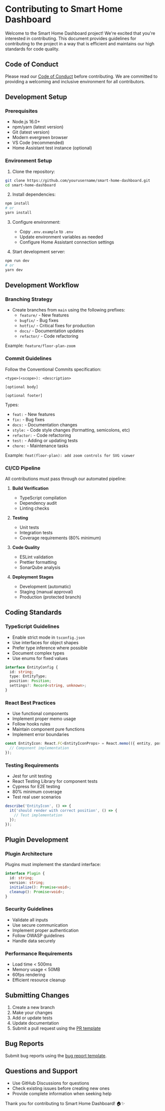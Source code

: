 # Contributing to Smart Home Dashboard

Welcome to the Smart Home Dashboard project! We're excited that you're interested in contributing. This document provides guidelines for contributing to the project in a way that is efficient and maintains our high standards for code quality.

## Code of Conduct

Please read our [Code of Conduct](CODE_OF_CONDUCT.md) before contributing. We are committed to providing a welcoming and inclusive environment for all contributors.

## Development Setup

### Prerequisites

- Node.js 16.0+
- npm/yarn (latest version)
- Git (latest version)
- Modern evergreen browser
- VS Code (recommended)
- Home Assistant test instance (optional)

### Environment Setup

1. Clone the repository:
```bash
git clone https://github.com/yourusername/smart-home-dashboard.git
cd smart-home-dashboard
```

2. Install dependencies:
```bash
npm install
# or
yarn install
```

3. Configure environment:
   - Copy `.env.example` to `.env`
   - Update environment variables as needed
   - Configure Home Assistant connection settings

4. Start development server:
```bash
npm run dev
# or
yarn dev
```

## Development Workflow

### Branching Strategy

- Create branches from `main` using the following prefixes:
  - `feature/` - New features
  - `bugfix/` - Bug fixes
  - `hotfix/` - Critical fixes for production
  - `docs/` - Documentation updates
  - `refactor/` - Code refactoring

Example: `feature/floor-plan-zoom`

### Commit Guidelines

Follow the Conventional Commits specification:

```
<type>(<scope>): <description>

[optional body]

[optional footer]
```

Types:
- `feat:` - New features
- `fix:` - Bug fixes
- `docs:` - Documentation changes
- `style:` - Code style changes (formatting, semicolons, etc)
- `refactor:` - Code refactoring
- `test:` - Adding or updating tests
- `chore:` - Maintenance tasks

Example: `feat(floor-plan): add zoom controls for SVG viewer`

### CI/CD Pipeline

All contributions must pass through our automated pipeline:

1. **Build Verification**
   - TypeScript compilation
   - Dependency audit
   - Linting checks

2. **Testing**
   - Unit tests
   - Integration tests
   - Coverage requirements (80% minimum)

3. **Code Quality**
   - ESLint validation
   - Prettier formatting
   - SonarQube analysis

4. **Deployment Stages**
   - Development (automatic)
   - Staging (manual approval)
   - Production (protected branch)

## Coding Standards

### TypeScript Guidelines

- Enable strict mode in `tsconfig.json`
- Use interfaces for object shapes
- Prefer type inference where possible
- Document complex types
- Use enums for fixed values

```typescript
interface EntityConfig {
  id: string;
  type: EntityType;
  position: Position;
  settings?: Record<string, unknown>;
}
```

### React Best Practices

- Use functional components
- Implement proper memo usage
- Follow hooks rules
- Maintain component pure functions
- Implement error boundaries

```typescript
const EntityIcon: React.FC<EntityIconProps> = React.memo(({ entity, position }) => {
  // Component implementation
});
```

### Testing Requirements

- Jest for unit testing
- React Testing Library for component tests
- Cypress for E2E testing
- 80% minimum coverage
- Test real user scenarios

```typescript
describe('EntityIcon', () => {
  it('should render with correct position', () => {
    // Test implementation
  });
});
```

## Plugin Development

### Plugin Architecture

Plugins must implement the standard interface:

```typescript
interface Plugin {
  id: string;
  version: string;
  initialize(): Promise<void>;
  cleanup(): Promise<void>;
}
```

### Security Guidelines

- Validate all inputs
- Use secure communication
- Implement proper authentication
- Follow OWASP guidelines
- Handle data securely

### Performance Requirements

- Load time < 500ms
- Memory usage < 50MB
- 60fps rendering
- Efficient resource cleanup

## Submitting Changes

1. Create a new branch
2. Make your changes
3. Add or update tests
4. Update documentation
5. Submit a pull request using the [PR template](.github/PULL_REQUEST_TEMPLATE.md)

## Bug Reports

Submit bug reports using the [bug report template](.github/ISSUE_TEMPLATE/bug_report.md).

## Questions and Support

- Use GitHub Discussions for questions
- Check existing issues before creating new ones
- Provide complete information when seeking help

Thank you for contributing to Smart Home Dashboard! 🏠✨